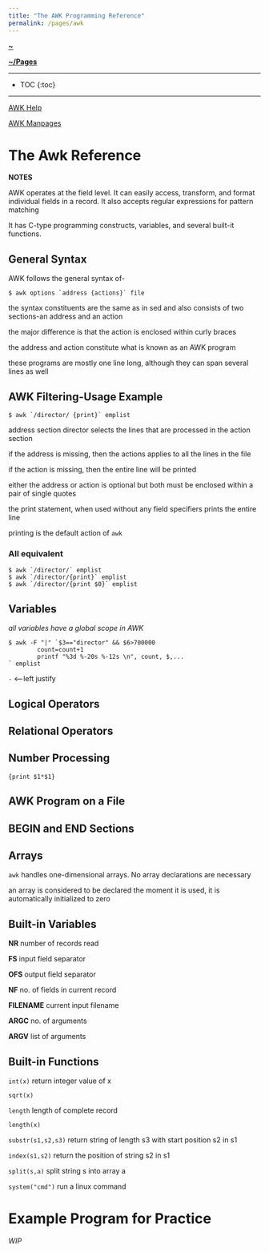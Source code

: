 ```yaml
---
title: "The AWK Programming Reference"
permalink: /pages/awk
---
```


**[~](../../README.md)**

**[~/Pages](../pages.md)**

---

* TOC
{:toc}

---

[AWK Help](resources/AWK-Help)

[AWK Manpages](resources/AWK-Manpages)

# The Awk Reference

**NOTES**

AWK operates at the field level. It can easily access, transform, and format individual fields in a record. It also accepts regular expressions for pattern matching

It has C-type programming constructs, variables, and several built-it functions.

## General Syntax

AWK follows the general syntax of-
```
$ awk options `address {actions}` file
```
the syntax constituents are the same as in sed and also consists of two sections-an address and an action

the major difference is that the action is enclosed within curly braces

the address and action constitute what is known as an AWK program

these programs are mostly one line long, although they can span several lines as well

## AWK Filtering-Usage Example
```
$ awk `/director/ {print}` emplist
```

address section director selects the lines that are processed in the action section

if the address is missing, then the actions applies to all the lines in the file

if the action is missing, then the entire line will be printed

either the address or action is optional but both must be enclosed within a pair of single quotes

the print statement, when used without any field specifiers prints the entire line

printing is the default action of `awk`

### All equivalent
```
$ awk `/director/` emplist
$ awk `/director/{print}` emplist
$ awk `/director/{print $0}` emplist
```

## Variables

*all variables have a global scope in AWK*

```
$ awk -F "|" `$3=="director" && $6>700000
        count=count+1
        printf "%3d %-20s %-12s \n", count, $,...
` emplist
```

`-` <--left justify

## Logical Operators

## Relational Operators

## Number Processing

```
{print $1*$1}
```

## AWK Program on a File

## BEGIN and END Sections

## Arrays
`awk` handles one-dimensional arrays. No array declarations are necessary

an array is considered to be declared the moment it is used, it is automatically initialized to zero

## Built-in Variables

**NR** number of records read

**FS** input field separator

**OFS** output field separator

**NF** no. of fields in current record

**FILENAME** current input filename

**ARGC** no. of arguments

**ARGV** list of arguments

## Built-in Functions

`int(x)` return integer value of x

`sqrt(x)`

`length` length of complete record

`length(x)`

`substr(s1,s2,s3)` return string of length s3 with start position s2 in s1

`index(s1,s2)` return the position of string s2 in s1

`split(s,a)` split string s into array a

`system("cmd")` run a linux command

# Example Program for Practice

*WIP*
